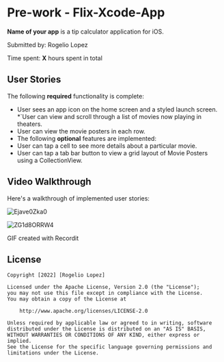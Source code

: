 # 

# Pre-work - Flix-Xcode-App

**Name of your app** is a tip calculator application for iOS.

Submitted by: Rogelio Lopez

Time spent: **X** hours spent in total

## User Stories

The following **required** functionality is complete:

* User sees an app icon on the home screen and a styled launch screen.
*`User can view and scroll through a list of movies now playing in theaters.
* User can view the movie posters in each row.
* The following **optional** features are implemented:
* User can tap a cell to see more details about a particular movie.
* User can tap a tab bar button to view a grid layout of Movie Posters using a CollectionView.


## Video Walkthrough

Here's a walkthrough of implemented user stories:

![Ejave0Zka0](https://user-images.githubusercontent.com/50154289/152658732-e0c7f2ad-4e7a-46a7-aad8-daa2e2b9e42f.gif)

![ZG1d8ORRW4](https://user-images.githubusercontent.com/50154289/153539367-ab466b7e-c412-47ab-a625-6eaeb2307ebb.gif)

GIF created with Recordit

## License

    Copyright [2022] [Rogelio Lopez]

    Licensed under the Apache License, Version 2.0 (the "License");
    you may not use this file except in compliance with the License.
    You may obtain a copy of the License at

        http://www.apache.org/licenses/LICENSE-2.0

    Unless required by applicable law or agreed to in writing, software
    distributed under the License is distributed on an "AS IS" BASIS,
    WITHOUT WARRANTIES OR CONDITIONS OF ANY KIND, either express or implied.
    See the License for the specific language governing permissions and
    limitations under the License.
